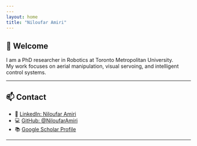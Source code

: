 ```yaml
---
---
layout: home
title: "Niloufar Amiri"
---
```


## 👋 Welcome

I am a PhD researcher in Robotics at Toronto Metropolitan University.  
My work focuses on aerial manipulation, visual servoing, and intelligent control systems.

---

## 📫 Contact

- 🔗 [LinkedIn: Niloufar Amiri](https://www.linkedin.com/in/niloufar-amiri/?originalSubdomain=ca)
- 💻 [GitHub: @NiloufarAmiri](https://github.com/NiloufarAmiri)
- 📚 [Google Scholar Profile](https://scholar.google.ca/citations?user=kEDzfXMAAAAJ&hl=en)

---

